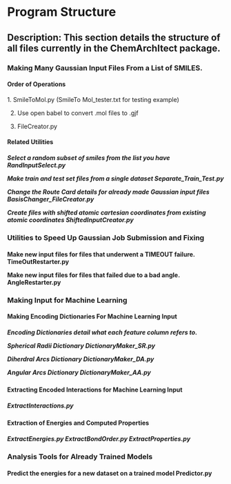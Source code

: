 <h1>Program Structure</h1>

<h2>Description: This section details the structure of all files currently in the ChemArchItect package.</h2>
  
<h3>Making Many Gaussian Input Files From a List of SMILES.</h3>

<h4>Order of Operations</h4>
1. SmileToMol.py (SmileTo Mol_tester.txt for testing example)
    
2. Use open babel to convert .mol files to .gjf
    
3. FileCreator.py
    
<h4>Related Utilities</h4>
<h5>Select a random subset of smiles from the list you have
RandInputSelect.py
        
Make train and test set files from a single dataset
Separate_Train_Test.py
        
Change the Route Card details for already made Gaussian input files
BasisChanger_FileCreator.py
        
Create files with shifted atomic cartesian coordinates from existing atomic coordinates
ShiftedInputCreator.py</h5>

<h3>Utilities to Speed Up Gaussian Job Submission and Fixing</h3>
<h4>Make new input files for files that underwent a TIMEOUT failure.
TimeOutRestarter.py
        
Make new input files for files that failed due to a bad angle.
AngleRestarter.py</h4>

<h3>Making Input for Machine Learning</h3>

<h4>Making Encoding Dictionaries For Machine Learning Input</h4>
<h5>Encoding Dictionaries detail what each feature column refers to.
  
Spherical Radii Dictionary
DictionaryMaker_SR.py
  
Diherdral Arcs Dictionary
DictionaryMaker_DA.py
    
Angular Arcs Dictionary
DictionaryMaker_AA.py</h5>
    
<h4>Extracting Encoded Interactions for Machine Learning Input</h4>
<h5>ExtractInteractions.py</h5>
    
<h4>Extraction of Energies and Computed Properties</h4>
<h5>ExtractEnergies.py
ExtractBondOrder.py
ExtractProperties.py</h5>

<h3>Analysis Tools for Already Trained Models</h3>

<h4>Predict the energies for a new dataset on a trained model
Predictor.py</h4>
